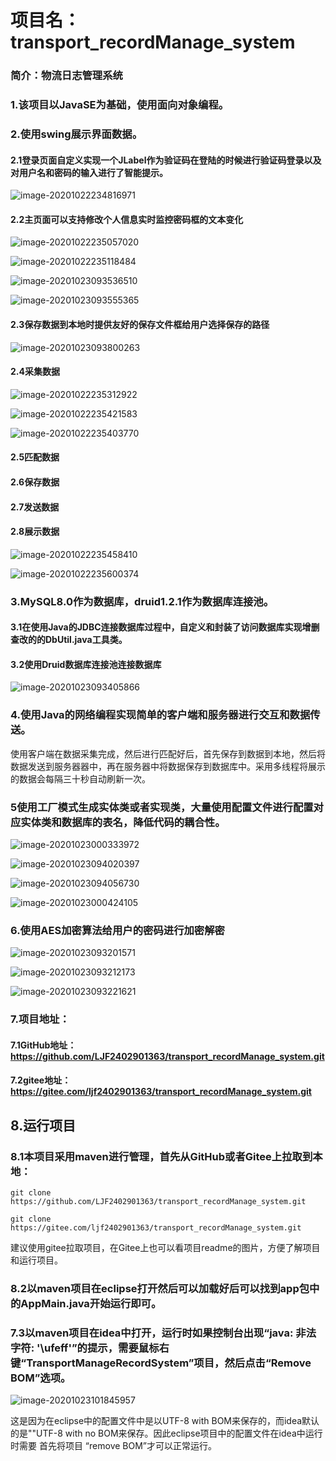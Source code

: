 # 项目名：transport_recordManage_system
### 简介：物流日志管理系统

### 1.该项目以JavaSE为基础，使用面向对象编程。

### 2.使用swing展示界面数据。

#### 2.1登录页面自定义实现一个JLabel作为验证码在登陆的时候进行验证码登录以及对用户名和密码的输入进行了智能提示。

![image-20201022234816971](readMeImages/image-1.png)

#### 2.2主页面可以支持修改个人信息实时监控密码框的文本变化

![image-20201022235057020](readMeImages/image-2.png)

![image-20201022235118484](readMeImages/image-3.png)

![image-20201023093536510](readMeImages/image-4.png)

![image-20201023093555365](readMeImages/image-5.png)

#### 2.3保存数据到本地时提供友好的保存文件框给用户选择保存的路径

![image-20201023093800263](readMeImages/image-6.png)

#### 2.4采集数据

![image-20201022235312922](readMeImages/image-7.png)

![image-20201022235421583](readMeImages/image-8.png)

![image-20201022235403770](readMeImages/image-9.png)

#### 2.5匹配数据

#### 2.6保存数据

#### 2.7发送数据

#### 2.8展示数据

![image-20201022235458410](readMeImages/image-10.png)

![image-20201022235600374](readMeImages/image-11.png)

### 3.MySQL8.0作为数据库，druid1.2.1作为数据库连接池。

#### 3.1在使用Java的JDBC连接数据库过程中，自定义和封装了访问数据库实现增删查改的的DbUtil.java工具类。

#### 3.2使用Druid数据库连接池连接数据库

![image-20201023093405866](readMeImages/image-12.png)

### 4.使用Java的网络编程实现简单的客户端和服务器进行交互和数据传送。

使用客户端在数据采集完成，然后进行匹配好后，首先保存到数据到本地，然后将数据发送到服务器器中，再在服务器中将数据保存到数据库中。采用多线程将展示的数据会每隔三十秒自动刷新一次。

### 5使用工厂模式生成实体类或者实现类，大量使用配置文件进行配置对应实体类和数据库的表名，降低代码的耦合性。

![image-20201023000333972](readMeImages/image-13.png)

![image-20201023094020397](readMeImages/image-15.png)

![image-20201023094056730](readMeImages/image-14.png)      



![image-20201023000424105](readMeImages/image-16.png)

### 6.使用AES加密算法给用户的密码进行加密解密

![image-20201023093201571](readMeImages/image-17.png)

![image-20201023093212173](readMeImages/image-18.png)

![image-20201023093221621](readMeImages/image-19.png)

### 7.项目地址：

#### 7.1GitHub地址：https://github.com/LJF2402901363/transport_recordManage_system.git

#### 7.2gitee地址：https://gitee.com/ljf2402901363/transport_recordManage_system.git

## 8.运行项目

### 8.1本项目采用maven进行管理，首先从GitHub或者Gitee上拉取到本地：

```
git clone https://github.com/LJF2402901363/transport_recordManage_system.git
```

```
git clone https://gitee.com/ljf2402901363/transport_recordManage_system.git
```

建议使用gitee拉取项目，在Gitee上也可以看项目readme的图片，方便了解项目和运行项目。

### 8.2以maven项目在eclipse打开然后可以加载好后可以找到app包中的AppMain.java开始运行即可。

### 7.3以maven项目在idea中打开，运行时如果控制台出现“java: 非法字符: '\ufeff'”的提示，需要鼠标右键“TransportManageRecordSystem”项目，然后点击“Remove BOM”选项。

![image-20201023101845957](readMeImages/image-20.png)

这是因为在eclipse中的配置文件中是以UTF-8 with BOM来保存的，而idea默认的是""UTF-8 with no BOM来保存。因此eclipse项目中的配置文件在idea中运行时需要 首先将项目 “remove BOM”才可以正常运行。


